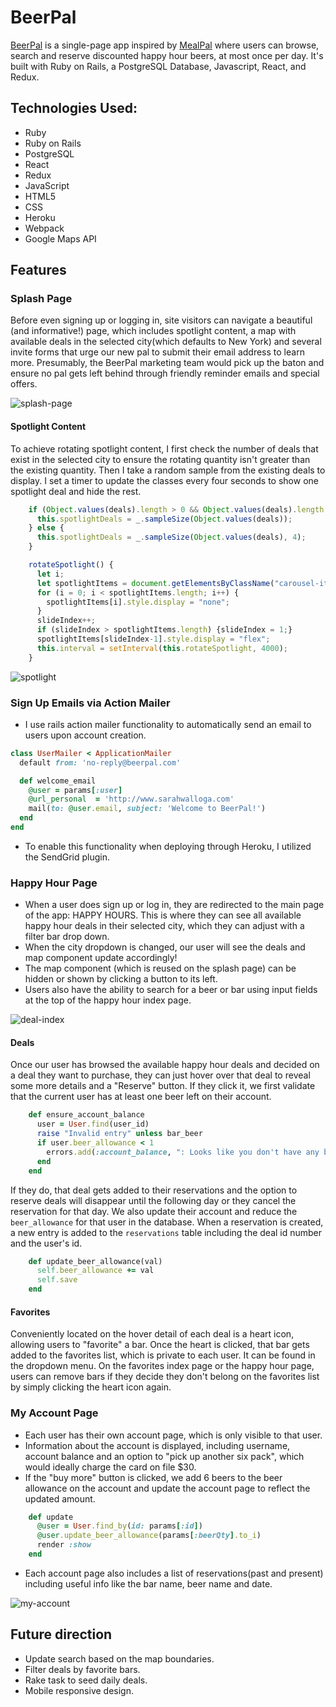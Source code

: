 # BeerPal
[BeerPal](https://beer-pal.herokuapp.com/#/) is a single-page app inspired by [MealPal](https://mealpal.com/) where users can browse, search and reserve discounted happy hour beers, at most once per day. It's built with Ruby on Rails, a PostgreSQL Database, Javascript, React, and Redux.

 ## Technologies Used:
* Ruby
* Ruby on Rails
* PostgreSQL
* React
* Redux
* JavaScript
* HTML5
* CSS
* Heroku
* Webpack
* Google Maps API

 ## Features

 ### Splash Page
Before even signing up or logging in, site visitors can navigate a beautiful (and informative!) page, which includes spotlight content, a map with available deals in the selected city(which defaults to New York) and several invite forms that urge our new pal to submit their email address to learn more. Presumably, the BeerPal marketing team would pick up the baton and ensure no pal gets left behind through friendly reminder emails and special offers.

![splash-page](https://github.com/swalloga/BeerPal/blob/master/app/assets/images/splash-page.png)

 #### Spotlight Content
 To achieve rotating spotlight content, I first check the number of deals that exist in the selected city to ensure the rotating quantity isn't greater than the existing quantity. Then I take a random sample from the existing deals to display. I set a timer to update the classes every four seconds to show one spotlight deal and hide the rest.
 ```javascript
     if (Object.values(deals).length > 0 && Object.values(deals).length < 3) {
       this.spotlightDeals = _.sampleSize(Object.values(deals));
     } else {
       this.spotlightDeals = _.sampleSize(Object.values(deals), 4);
     }

     rotateSpotlight() {
       let i;
       let spotlightItems = document.getElementsByClassName("carousel-item");
       for (i = 0; i < spotlightItems.length; i++) {
         spotlightItems[i].style.display = "none";
       }
       slideIndex++;
       if (slideIndex > spotlightItems.length) {slideIndex = 1;}
       spotlightItems[slideIndex-1].style.display = "flex";
       this.interval = setInterval(this.rotateSpotlight, 4000);
     }
 ```

![spotlight](https://github.com/swalloga/BeerPal/blob/master/app/assets/images/spotlight-img.png)


 ### Sign Up Emails via Action Mailer
 * I use rails action mailer functionality to automatically send an email to users upon account creation.
 ```ruby
 class UserMailer < ApplicationMailer
   default from: 'no-reply@beerpal.com'

   def welcome_email
     @user = params[:user]
     @url_personal  = 'http://www.sarahwalloga.com'
     mail(to: @user.email, subject: 'Welcome to BeerPal!')
   end
 end
 ```

* To enable this functionality when deploying through Heroku, I utilized the SendGrid plugin.

 ### Happy Hour Page
* When a user does sign up or log in, they are redirected to the main page of the app: HAPPY HOURS. This is where they can see all available happy hour deals in their selected city, which they can adjust with a filter bar drop down.
* When the city dropdown is changed, our user will see the deals and map component update accordingly!
* The map component (which is reused on the splash page) can be hidden or shown by clicking a button to its left.
* Users also have the ability to search for a beer or bar using input fields at the top of the happy hour index page.

![deal-index](https://github.com/swalloga/BeerPal/blob/master/app/assets/images/happyhour-img.png)

 #### Deals
Once our user has browsed the available happy hour deals and decided on a deal they want to purchase, they can just hover over that deal to reveal some more details and a "Reserve" button. If they click it, we first validate that the current user has at least one beer left on their account.
```ruby
    def ensure_account_balance
      user = User.find(user_id)
      raise "Invalid entry" unless bar_beer
      if user.beer_allowance < 1
        errors.add(:account_balance, ": Looks like you don't have any beers left! Pick up another six pack ")
      end
    end
```
 If they do, that deal gets added to their reservations and the option to reserve deals will disappear until the following day or they cancel the reservation for that day. We also update their account and reduce the `beer_allowance` for that user in the database. When a reservation is created, a new entry is added to the `reservations` table including the deal id number and the user's id.

 ```ruby
     def update_beer_allowance(val)
       self.beer_allowance += val
       self.save
     end
 ```


 #### Favorites
 Conveniently located on the hover detail of each deal is a heart icon, allowing users to "favorite" a bar. Once the heart is clicked, that bar gets added to the favorites list, which is private to each user. It can be found in the dropdown menu. On the favorites index page or the happy hour page, users can remove bars if they decide they don't belong on the favorites list by simply clicking the heart icon again.

 ### My Account Page
* Each user has their own account page, which is only visible to that user.
* Information about the account is displayed, including username, account balance and an option to "pick up another six pack", which would ideally charge the card on file $30.
* If the "buy more" button is clicked, we add 6 beers to the beer allowance on the account and update the account page to reflect the updated amount.
```ruby
    def update
      @user = User.find_by(id: params[:id])
      @user.update_beer_allowance(params[:beerQty].to_i)
      render :show
    end
```
* Each account page also includes a list of reservations(past and present) including useful info like the bar name, beer name and date.

![my-account](https://github.com/swalloga/BeerPal/blob/master/app/assets/images/my-account-img.png)

 ## Future direction
* Update search based on the map boundaries.
* Filter deals by favorite bars.
* Rake task to seed daily deals.
* Mobile responsive design.
